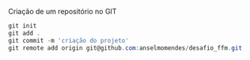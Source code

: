 Criação de um repositório no GIT

~~~powershell
git init
git add .
git commit -m 'criação do projeto'
git remote add origin git@github.com:anselmomendes/desafio_ffm.git
~~~

